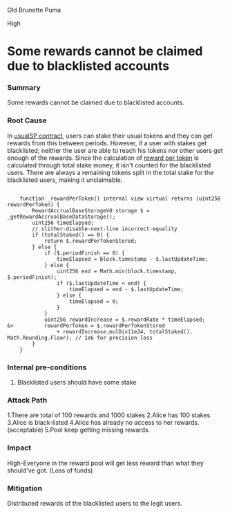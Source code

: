 Old Brunette Puma

High

# Some rewards cannot be claimed due to blacklisted accounts

### Summary

Some rewards cannot be claimed due to blacklisted accounts.





### Root Cause

In [usualSP contract](https://github.com/sherlock-audit/2024-10-usual-labs-v1/blob/4fb4a64a479e0b9b8f93934220e891c29d54df33/pegasus/packages/solidity/src/token/UsualSP.sol#L260C1-L276C6), users can stake their usual tokens and they can get rewards from this between periods. However, if a user with stakes get blacklisted; neither the user are able to reach his tokens nor other users get enough of the rewards. Since the calculation of [reward per token](https://github.com/sherlock-audit/2024-10-usual-labs-v1/blob/4fb4a64a479e0b9b8f93934220e891c29d54df33/pegasus/packages/solidity/src/modules/RewardAccrualBase.sol#L106C1-L127C6) is calculated through total stake money, it isn't counted for the blacklisted users. There are always a remaining tokens split in the total stake for the blacklisted users, making it unclaimable.

```solidity 

    function _rewardPerToken() internal view virtual returns (uint256 rewardPerToken) {
        RewardAccrualBaseStorageV0 storage $ = _getRewardAccrualBaseDataStorage();
        uint256 timeElapsed;
        // slither-disable-next-line incorrect-equality
        if (totalStaked() == 0) {
            return $.rewardPerTokenStored;
        } else {
            if ($.periodFinish == 0) {
                timeElapsed = block.timestamp - $.lastUpdateTime;
            } else {
                uint256 end = Math.min(block.timestamp, $.periodFinish);
                if ($.lastUpdateTime < end) {
                    timeElapsed = end - $.lastUpdateTime;
                } else {
                    timeElapsed = 0;
                }
            }
            uint256 rewardIncrease = $.rewardRate * timeElapsed;
&>          rewardPerToken = $.rewardPerTokenStored
                + rewardIncrease.mulDiv(1e24, totalStaked(), Math.Rounding.Floor); // 1e6 for precision loss
        }
    }
```




### Internal pre-conditions

1. Blacklisted users should have some stake


### Attack Path

1.There are total of 100 rewards and 1000 stakes
2.Alice has 100 stakes
3.Alice is black-listed
4.Alice has already no access to her rewards. (acceptable)
5.Pool keep getting missing rewards.



### Impact

High-Everyone in the reward pool will get less reward than what they should've got. (Loss of funds)


### Mitigation

Distributed rewards of the blacklisted users to the legit users.